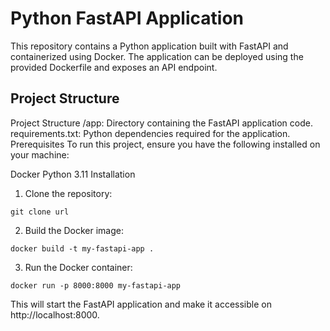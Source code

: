 
# Python FastAPI Application
This repository contains a Python application built with FastAPI and containerized using Docker. The application can be deployed using the provided Dockerfile and exposes an API endpoint.
## Project Structure
Project Structure
/app: Directory containing the FastAPI application code.
requirements.txt: Python dependencies required for the application.
Prerequisites
To run this project, ensure you have the following installed on your machine:

Docker
Python 3.11
Installation
1. Clone the repository:
```
git clone url
```
2. Build the Docker image:
```
docker build -t my-fastapi-app .
```
3. Run the Docker container:
```
docker run -p 8000:8000 my-fastapi-app
```
This will start the FastAPI application and make it accessible on http://localhost:8000.


